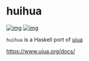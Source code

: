 # huihua

[![img](https://img.shields.io/hackage/v/huihua.svg)](https://hackage.haskell.org/package/huihua)
[![img](https://github.com/tonyday567/huihua/workflows/haskell-ci/badge.svg)](https://github.com/tonyday567/huihua/actions?query=workflow%3Ahaskell-ci)

`huihua` is a Haskell port of [uiua](https://www.uiua.org/)

<https://www.uiua.org/docs/>


